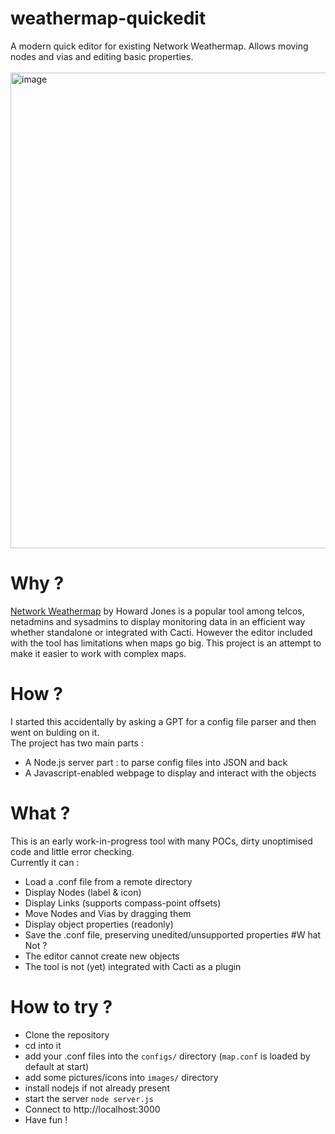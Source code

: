 # weathermap-quickedit
A modern quick editor for existing Network Weathermap. Allows moving nodes and vias and editing basic properties.\
\
<img width="1028" height="761" alt="image" src="https://github.com/user-attachments/assets/864162a1-8289-4ee3-b13c-faac969355ec" />

# Why ?
[Network Weathermap](http://www.network-weathermap.com/) by Howard Jones is a popular tool among telcos, netadmins and sysadmins to display monitoring data in an efficient way whether standalone or integrated with Cacti.
However the editor included with the tool has limitations when maps go big.
This project is an attempt to make it easier to work with complex maps.
# How ?
I started this accidentally by asking a GPT for a config file parser and then went on bulding on it.\
The project has two main parts :
- A Node.js server part : to parse config files into JSON and back
- A Javascript-enabled webpage to display and interact with the objects
# What ?
This is an early work-in-progress tool with many POCs, dirty unoptimised code and little error checking.\
Currently it can :
- Load a .conf file from a remote directory
- Display Nodes (label & icon)
- Display Links (supports compass-point offsets)
- Move Nodes and Vias by dragging them
- Display object properties (readonly)
- Save the .conf file, preserving unedited/unsupported properties
#W hat Not ?
- The editor cannot create new objects
- The tool is not (yet) integrated with Cacti as a plugin
# How to try ?
- Clone the repository
- cd into it
- add your .conf files into the `configs/` directory (`map.conf` is loaded by default at start)
- add some pictures/icons into `images/` directory
- install nodejs if not already present
- start the server `node server.js`
- Connect to http://localhost:3000
- Have fun !

